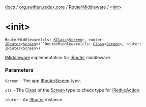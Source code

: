 [docs](../../index.md) / [org.swiften.redux.core](../index.md) / [RouterMiddleware](index.md) / [&lt;init&gt;](./-init-.md)

# &lt;init&gt;

`RouterMiddleware(cls: `[`KClass`](https://kotlinlang.org/api/latest/jvm/stdlib/kotlin.reflect/-k-class/index.html)`<`[`Screen`](index.md#Screen)`>, router: `[`IRouter`](../-i-router/index.md)`<`[`Screen`](index.md#Screen)`>)``RouterMiddleware(cls: `[`Class`](http://docs.oracle.com/javase/6/docs/api/java/lang/Class.html)`<`[`Screen`](index.md#Screen)`>, router: `[`IRouter`](../-i-router/index.md)`<`[`Screen`](index.md#Screen)`>)`

[IMiddleware](../-i-middleware.md) implementation for [IRouter](../-i-router/index.md) middleware.

### Parameters

`Screen` - The app [IRouterScreen](../-i-router-screen.md) type.

`cls` - The [Class](http://docs.oracle.com/javase/6/docs/api/java/lang/Class.html) of the [Screen](index.md#Screen) type to check type for [IReduxAction](../-i-redux-action.md).

`router` - An [IRouter](../-i-router/index.md) instance.